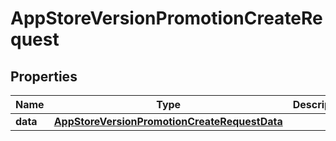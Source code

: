 

# AppStoreVersionPromotionCreateRequest


## Properties

| Name | Type | Description | Notes |
|------------ | ------------- | ------------- | -------------|
|**data** | [**AppStoreVersionPromotionCreateRequestData**](AppStoreVersionPromotionCreateRequestData.md) |  |  |



